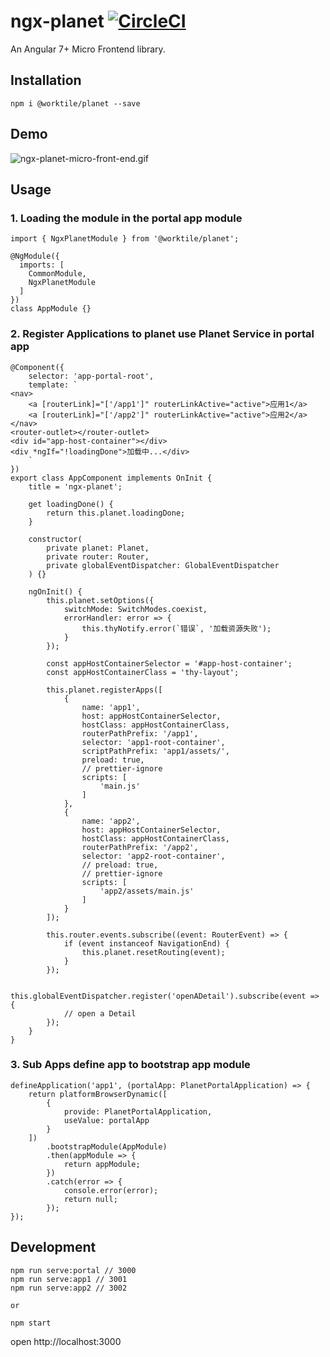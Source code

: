 # ngx-planet [![CircleCI](https://circleci.com/gh/worktile/ngx-planet.svg?style=svg)](https://circleci.com/gh/worktile/ngx-planet)

An Angular 7+ Micro Frontend library.

## Installation

```
npm i @worktile/planet --save
```

## Demo

![ngx-planet-micro-front-end.gif](https://github.com/worktile/ngx-planet/blob/master/examples/portal/src/assets/ngx-planet-micro-front-end.gif?raw=true)

## Usage

### 1. Loading the module in the portal app module

```
import { NgxPlanetModule } from '@worktile/planet';

@NgModule({
  imports: [
    CommonModule,
    NgxPlanetModule
  ]
})
class AppModule {}
```

### 2. Register Applications to planet use Planet Service in portal app

```
@Component({
    selector: 'app-portal-root',
    template: `
<nav>
    <a [routerLink]="['/app1']" routerLinkActive="active">应用1</a>
    <a [routerLink]="['/app2']" routerLinkActive="active">应用2</a>
</nav>
<router-outlet></router-outlet>
<div id="app-host-container"></div>
<div *ngIf="!loadingDone">加载中...</div>
    `
})
export class AppComponent implements OnInit {
    title = 'ngx-planet';

    get loadingDone() {
        return this.planet.loadingDone;
    }

    constructor(
        private planet: Planet,
        private router: Router,
        private globalEventDispatcher: GlobalEventDispatcher
    ) {}

    ngOnInit() {
        this.planet.setOptions({
            switchMode: SwitchModes.coexist,
            errorHandler: error => {
                this.thyNotify.error(`错误`, '加载资源失败');
            }
        });

        const appHostContainerSelector = '#app-host-container';
        const appHostContainerClass = 'thy-layout';

        this.planet.registerApps([
            {
                name: 'app1',
                host: appHostContainerSelector,
                hostClass: appHostContainerClass,
                routerPathPrefix: '/app1',
                selector: 'app1-root-container',
                scriptPathPrefix: 'app1/assets/',
                preload: true,
                // prettier-ignore
                scripts: [
                    'main.js'
                ]
            },
            {
                name: 'app2',
                host: appHostContainerSelector,
                hostClass: appHostContainerClass,
                routerPathPrefix: '/app2',
                selector: 'app2-root-container',
                // preload: true,
                // prettier-ignore
                scripts: [
                    'app2/assets/main.js'
                ]
            }
        ]);

        this.router.events.subscribe((event: RouterEvent) => {
            if (event instanceof NavigationEnd) {
                this.planet.resetRouting(event);
            }
        });

        this.globalEventDispatcher.register('openADetail').subscribe(event => {
            // open a Detail
        });
    }
}
```

### 3. Sub Apps define app to bootstrap app module

```
defineApplication('app1', (portalApp: PlanetPortalApplication) => {
    return platformBrowserDynamic([
        {
            provide: PlanetPortalApplication,
            useValue: portalApp
        }
    ])
        .bootstrapModule(AppModule)
        .then(appModule => {
            return appModule;
        })
        .catch(error => {
            console.error(error);
            return null;
        });
});
```

## Development

```
npm run serve:portal // 3000
npm run serve:app1 // 3001
npm run serve:app2 // 3002

or

npm start
```

open http://localhost:3000
